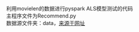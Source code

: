 利用movielen的数据进行pyspark ALS模型测试的代码  
主程序文件为Recommend.py  
数据源文件夹：data，[来源于网址](https://grouplens.org/datasets/movielens/)  

